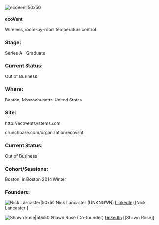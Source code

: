 

![ecoVent|50x50](https://apimg.techstars.com/connect/images/image_files/566065c8a93e9f71f7000001/original/logo_128x128.png)

#### ecoVent
Wireless, room-by-room temperature control

### Stage: 
Series A - Graduate 

### Current Status: 
Out of Business

### Where:
Boston, Massachusetts, United States

### Site:
http://ecoventsystems.com



crunchbase.com/organization/ecovent

### Current Status: 
Out of Business

### Cohort/Sessions: 
Boston, in Boston 2014 Winter

### Founders: 

![Nick Lancaster|50x50](https://apimg.techstars.com/connect/users/image_files/5332/ffad/6b8c/a7c0/6300/0001/original/_DSC7547.jpg?1396358698) Nick Lancaster (UNKNOWN) [LinkedIn](https://linkedin.com/in/nickrlancaster) [[Nick Lancaster]]

![Shawn Rose|50x50](https://apimg.techstars.com/connect/images/image_files/5660660d8083200b60000001/original/Bucky.jpg) Shawn Rose (Co-founder) [LinkedIn](https://linkedin.com/in/srose4) [[Shawn Rose]]



